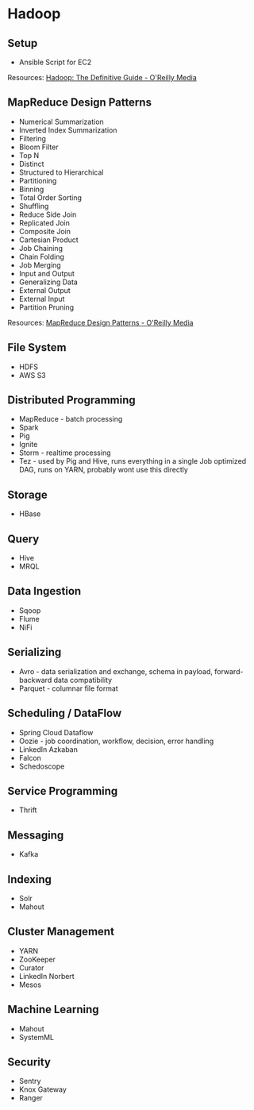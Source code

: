# Hadoop
## Setup
- Ansible Script for EC2

Resources: [Hadoop: The Definitive Guide - O'Reilly Media](http://shop.oreilly.com/product/0636920033448.do)

## MapReduce Design Patterns
- Numerical Summarization
- Inverted Index Summarization
- Filtering
- Bloom Filter
- Top N
- Distinct
- Structured to Hierarchical
- Partitioning
- Binning
- Total Order Sorting
- Shuffling
- Reduce Side Join
- Replicated Join
- Composite Join
- Cartesian Product
- Job Chaining
- Chain Folding
- Job Merging
- Input and Output
- Generalizing Data
- External Output
- External Input
- Partition Pruning


Resources: [MapReduce Design Patterns - O'Reilly Media](http://shop.oreilly.com/product/0636920025122.do)

## File System
- HDFS
- AWS S3

## Distributed Programming
- MapReduce - batch processing
- Spark
- Pig
- Ignite
- Storm - realtime processing
- Tez - used by Pig and Hive, runs everything in a single Job optimized DAG, runs on YARN, probably wont use this directly

## Storage
- HBase

## Query
- Hive
- MRQL

## Data Ingestion
- Sqoop
- Flume
- NiFi

## Serializing
- Avro - data serialization and exchange, schema in payload, forward-backward data compatibility
- Parquet - columnar file format

## Scheduling / DataFlow
- Spring Cloud Dataflow
- Oozie - job coordination, workflow, decision, error handling
- LinkedIn Azkaban
- Falcon
- Schedoscope

## Service Programming
- Thrift

## Messaging
- Kafka

## Indexing
- Solr
- Mahout

## Cluster Management
- YARN
- ZooKeeper
- Curator
- LinkedIn Norbert
- Mesos

## Machine Learning
- Mahout
- SystemML

## Security
- Sentry
- Knox Gateway
- Ranger

